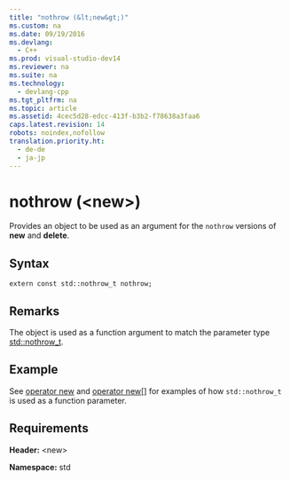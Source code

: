 ```yaml
---
title: "nothrow (&lt;new&gt;)"
ms.custom: na
ms.date: 09/19/2016
ms.devlang: 
  - C++
ms.prod: visual-studio-dev14
ms.reviewer: na
ms.suite: na
ms.technology: 
  - devlang-cpp
ms.tgt_pltfrm: na
ms.topic: article
ms.assetid: 4cec5d28-edcc-413f-b3b2-f78638a3faa6
caps.latest.revision: 14
robots: noindex,nofollow
translation.priority.ht: 
  - de-de
  - ja-jp
---
```

# nothrow (&lt;new&gt;)
Provides an object to be used as an argument for the `nothrow` versions of **new** and **delete**.  
  
## Syntax  
  
```  
extern const std::nothrow_t nothrow;  
```  
  
## Remarks  
 The object is used as a function argument to match the parameter type [std::nothrow_t](../vs140/nothrow_t-Structure.md).  
  
## Example  
 See [operator new](../vs140/operator-new---new--.md) and [operator new&#91;&#93;](../vs140/operator-new--new--.md) for examples of how `std::nothrow_t` is used as a function parameter.  
  
## Requirements  
 **Header:** <new\>  
  
 **Namespace:** std